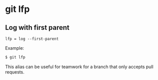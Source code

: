 # git lfp

## Log with first parent

```gitconfig
lfp = log --first-parent
```

Example:

```sh
$ git lfp
```

This alias can be useful for teamwork for a branch that only accepts pull requests.
